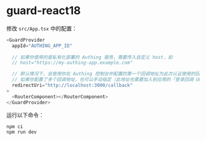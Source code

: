 # guard-react18


修改 `src/App.tsx` 中的配置：

``` typescript
<GuardProvider
  appId="AUTHING_APP_ID"
  
  // 如果你使用的是私有化部署的 Authing 服务，需要传入自定义 host，如 
  // host="https://my-authing-app.example.com"

  // 默认情况下，会使用你在 Authing 控制台中配置的第一个回调地址为此次认证使用的回调地址。
  // 如果你配置了多个回调地址，也可以手动指定（此地址也需要加入到应用的「登录回调 URL」中）：
  redirectUri="http://localhost:3000/callback"
>
  <RouterComponent></RouterComponent>
</GuardProvider>
```

运行以下命令：

``` shell
npm ci
npm run dev
```
